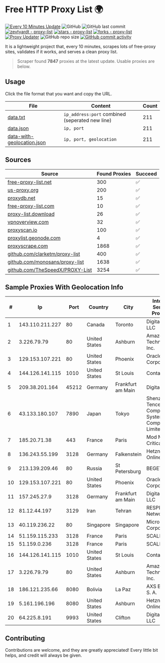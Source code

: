 
# Free HTTP Proxy List 🌍

[![Every 10 Minutes Update](https://github.com/mertguvencli/http-proxy-list/actions/workflows/main.yml/badge.svg?branch=main)](https://github.com/mertguvencli/http-proxy-list/actions/workflows/main.yml)
![GitHub](https://img.shields.io/github/license/mertguvencli/http-proxy-list)
![GitHub last commit](https://img.shields.io/github/last-commit/mertguvencli/http-proxy-list)
[![zevtyardt - proxy-list](https://img.shields.io/static/v1?label=zevtyardt&message=proxy-list&color=blue&logo=github)](https://github.com/zevtyardt/proxy-list "Go to GitHub repo")
[![stars - proxy-list](https://img.shields.io/github/stars/zevtyardt/proxy-list?style=social)](https://github.com/zevtyardt/proxy-list)
[![forks - proxy-list](https://img.shields.io/github/forks/zevtyardt/proxy-list?style=social)](https://github.com/zevtyardt/proxy-list)
[![Proxy Updater](https://github.com/zevtyardt/proxy-list/workflows/Proxy%20Updater/badge.svg)](https://github.com/zevtyardt/proxy-list/actions?query=workflow:"Proxy+Updater")
![GitHub repo size](https://img.shields.io/github/repo-size/zevtyardt/proxy-list)
[![GitHub commit activity](https://img.shields.io/github/commit-activity/m/zevtyardt/proxy-list?logo=commits)](https://github.com/zevtyardt/proxy-list/commits/main)

It is a lightweight project that, every 10 minutes, scrapes lots of free-proxy sites, validates if it works, and serves a clean proxy list.

> Scraper found **7847** proxies at the latest update. Usable proxies are below.

## Usage

Click the file format that you want and copy the URL.

|File|Content|Count|
|----|-------|-----|
|[data.txt](https://raw.githubusercontent.com/mertguvencli/http-proxy-list/main/proxy-list/data.txt)|`ip_address:port` combined (seperated new line)|211|
|[data.json](https://raw.githubusercontent.com/mertguvencli/http-proxy-list/main/proxy-list/data.json)|`ip, port`|211|
|[data-with-geolocation.json](https://raw.githubusercontent.com/mertguvencli/http-proxy-list/main/proxy-list/data-with-geolocation.json)|`ip, port, geolocation`|211|

## Sources

|Source|Found Proxies|Succeed|
|------|-------------|-------|
|[free-proxy-list.net](https://free-proxy-list.net)|300|✅|
|[us-proxy.org](https://www.us-proxy.org)|200|✅|
|[proxydb.net](http://proxydb.net)|15|✅|
|[free-proxy-list.com](https://free-proxy-list.com/?page=&port=&type%5B%5D=http&type%5B%5D=https&up_time=0&search=Search)|10|✅|
|[proxy-list.download](https://www.proxy-list.download/HTTP)|26|✅|
|[vpnoverview.com](https://vpnoverview.com/privacy/anonymous-browsing/free-proxy-servers)|32|✅|
|[proxyscan.io](https://www.proxyscan.io)|100|✅|
|[proxylist.geonode.com](https://proxylist.geonode.com/api/proxy-list?limit=300&page=1&sort_by=lastChecked&sort_type=desc&protocols=http,https)|4|✅|
|[proxyscrape.com](https://api.proxyscrape.com/v2/?request=displayproxies&protocol=http&timeout=10000&country=all&ssl=all&anonymity=all)|1868|✅|
|[github.com/clarketm/proxy-list](https://raw.githubusercontent.com/clarketm/proxy-list/master/proxy-list-raw.txt)|400|✅|
|[github.com/monosans/proxy-list](https://raw.githubusercontent.com/monosans/proxy-list/main/proxies/http.txt)|1638|✅|
|[github.com/TheSpeedX/PROXY-List](https://raw.githubusercontent.com/TheSpeedX/PROXY-List/master/http.txt)|3254|✅|


## Sample Proxies With Geolocation Info

|#|Ip|Port|Country|City|Internet Service Provider|
|-|--|----|-------|----|-------------------------|
|1|143.110.211.227|80|Canada|Toronto|DigitalOcean, LLC|
|2|3.226.79.79|80|United States|Ashburn|Amazon Technologies Inc.|
|3|129.153.107.221|80|United States|Phoenix|Oracle Corporation|
|4|144.126.141.115|1010|United States|St Louis|Contabo Inc.|
|5|209.38.201.164|45212|Germany|Frankfurt am Main|DigitalOcean|
|6|43.133.180.107|7890|Japan|Tokyo|Shenzhen Tencent Computer Systems Company Limited|
|7|185.20.71.38|443|France|Paris|Mod Mission Critical LLC|
|8|136.243.55.199|3128|Germany|Falkenstein|Hetzner Online GmbH|
|9|213.139.209.46|80|Russia|St Petersburg|BEGET.RU|
|10|129.153.107.221|80|United States|Phoenix|Oracle Corporation|
|11|157.245.27.9|3128|Germany|Frankfurt am Main|DigitalOcean, LLC|
|12|81.12.44.197|3129|Iran|Tehran|RESPINA Networks|
|13|40.119.236.22|80|Singapore|Singapore|Microsoft Corporation|
|14|51.159.115.233|3128|France|Paris|SCALEWAY|
|15|51.159.0.236|3128|France|Paris|SCALEWAY|
|16|144.126.141.115|1010|United States|St Louis|Contabo Inc.|
|17|3.226.79.79|80|United States|Ashburn|Amazon Technologies Inc.|
|18|186.121.235.66|8080|Bolivia|La Paz|AXS Bolivia S. A.|
|19|5.161.196.196|8080|United States|Ashburn|Hetzner Online GmbH|
|20|64.225.8.191|9993|United States|Clifton|DigitalOcean, LLC|



## Contributing

Contributions are welcome, and they are greatly appreciated! Every
little bit helps, and credit will always be given.

